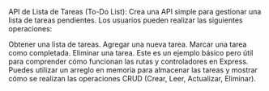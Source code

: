 API de Lista de Tareas (To-Do List):
Crea una API simple para gestionar una lista de tareas pendientes. Los usuarios pueden realizar las siguientes operaciones:

Obtener una lista de tareas.
Agregar una nueva tarea.
Marcar una tarea como completada.
Eliminar una tarea.
Este es un ejemplo básico pero útil para comprender cómo funcionan las rutas y controladores en Express. Puedes utilizar un arreglo en memoria para almacenar las tareas y mostrar cómo se realizan las operaciones CRUD (Crear, Leer, Actualizar, Eliminar).